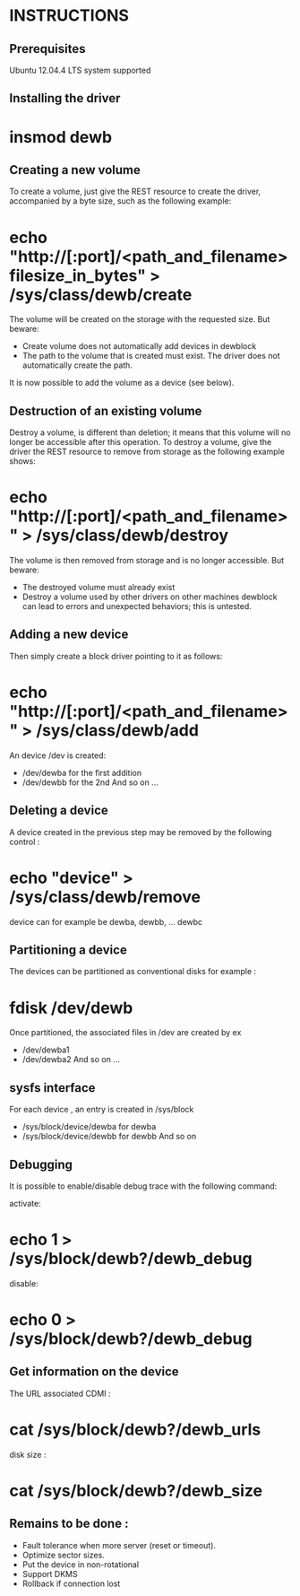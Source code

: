 INSTRUCTIONS
=============

Prerequisites
---------

Ubuntu 12.04.4 LTS system supported

Installing the driver
---------------------

  # insmod dewb

Creating a new volume
---------------------

To create a volume, just give the REST resource to create the driver,
accompanied by a byte size, such as the following example:

  # echo "http://<ip>[:port]/<path_and_filename> filesize_in_bytes" > /sys/class/dewb/create

The volume will be created on the storage with the requested size.
But beware:
  * Create volume does not automatically add devices in dewblock
  * The path to the volume that is created must exist. The driver does not automatically create the path.

It is now possible to add the volume as a device (see below).

Destruction of an existing volume
---------------------------------

Destroy a volume, is different than deletion; it means that this volume will no longer be accessible after this operation.
To destroy a volume, give the driver the REST resource to remove from storage
as the following example shows:

  # echo "http://<ip>[:port]/<path_and_filename>" > /sys/class/dewb/destroy

The volume is then removed from storage and is no longer accessible.
But beware:
  * The destroyed volume must already exist
  * Destroy a volume used by other drivers on other machines dewblock
can lead to errors and unexpected behaviors; this is untested.

Adding a new device
-------------------

Then simply create a block driver pointing to it as follows:

  # echo "http://<ip>[:port]/<path_and_filename>" > /sys/class/dewb/add

An device /dev is created:
  * /dev/dewba for the first addition
  * /dev/dewbb for the 2nd
And so on ...

Deleting a device
-----------------

A device created in the previous step may be removed by the
following control :

  # echo "device" > /sys/class/dewb/remove

device can for example be dewba, dewbb, ... dewbc

Partitioning a device
---------------------

The devices can be partitioned as conventional disks
for example :

  # fdisk /dev/dewb

Once partitioned, the associated files in /dev are created by ex
  * /dev/dewba1
  * /dev/dewba2
And so on ...

sysfs interface
---------------

For each device , an entry is created in /sys/block
  * /sys/block/device/dewba for dewba
  * /sys/block/device/dewbb for dewbb
And so on


Debugging
---------

It is possible to enable/disable debug trace with the following command:

activate:

  # echo 1 > /sys/block/dewb?/dewb_debug

disable:

  # echo 0 > /sys/block/dewb?/dewb_debug


Get information on the device
----------------------------------

The URL associated CDMI :

  # cat /sys/block/dewb?/dewb_urls

disk size :

  # cat /sys/block/dewb?/dewb_size

Remains to be done :
--------------------

  * Fault tolerance when more server (reset or timeout).
  * Optimize sector sizes.
  * Put the device in non-rotational
  * Support DKMS
  * Rollback if connection lost
